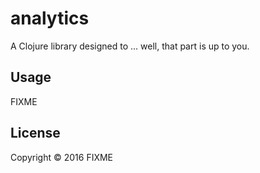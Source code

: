 # analytics

A Clojure library designed to ... well, that part is up to you.

## Usage

FIXME

## License

Copyright © 2016 FIXME
